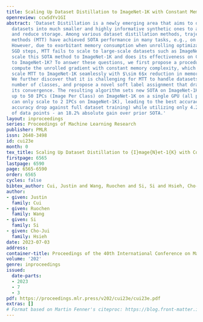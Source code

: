 ```yaml
---
title: Scaling Up Dataset Distillation to ImageNet-1K with Constant Memory
openreview: ccwSdYv1GI
abstract: 'Dataset Distillation is a newly emerging area that aims to distill large
  datasets into much smaller and highly informative synthetic ones to accelerate training
  and reduce storage. Among various dataset distillation methods, trajectory-matching-based
  methods (MTT) have achieved SOTA performance in many tasks, e.g., on CIFAR-10/100.
  However, due to exorbitant memory consumption when unrolling optimization through
  SGD steps, MTT fails to scale to large-scale datasets such as ImageNet-1K. Can we
  scale this SOTA method to ImageNet-1K and does its effectiveness on CIFAR transfer
  to ImageNet-1K? To answer these questions, we first propose a procedure to exactly
  compute the unrolled gradient with constant memory complexity, which allows us to
  scale MTT to ImageNet-1K seamlessly with $\sim 6$x reduction in memory footprint.
  We further discover that it is challenging for MTT to handle datasets with a large
  number of classes, and propose a novel soft label assignment that drastically improves
  its convergence. The resulting algorithm sets new SOTA on ImageNet-1K: we can scale
  up to 50 IPCs (Image Per Class) on ImageNet-1K on a single GPU (all previous methods
  can only scale to 2 IPCs on ImageNet-1K), leading to the best accuracy (only 5.9%
  accuracy drop against full dataset training) while utilizing only 4.2% of the number
  of data points - an 18.2% absolute gain over prior SOTA.'
layout: inproceedings
series: Proceedings of Machine Learning Research
publisher: PMLR
issn: 2640-3498
id: cui23e
month: 0
tex_title: Scaling Up Dataset Distillation to {I}mage{N}et-1{K} with Constant Memory
firstpage: 6565
lastpage: 6590
page: 6565-6590
order: 6565
cycles: false
bibtex_author: Cui, Justin and Wang, Ruochen and Si, Si and Hsieh, Cho-Jui
author:
- given: Justin
  family: Cui
- given: Ruochen
  family: Wang
- given: Si
  family: Si
- given: Cho-Jui
  family: Hsieh
date: 2023-07-03
address: 
container-title: Proceedings of the 40th International Conference on Machine Learning
volume: '202'
genre: inproceedings
issued:
  date-parts:
  - 2023
  - 7
  - 3
pdf: https://proceedings.mlr.press/v202/cui23e/cui23e.pdf
extras: []
# Format based on Martin Fenner's citeproc: https://blog.front-matter.io/posts/citeproc-yaml-for-bibliographies/
---
```

